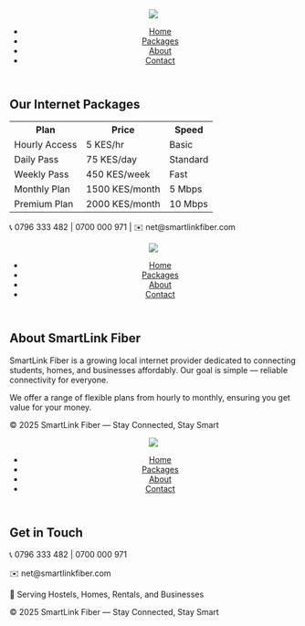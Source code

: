 <!DOCTYPE html>
<html lang="en">
<head>
  <meta charset="UTF-8">
  <meta name="viewport" content="width=device-width, initial-scale=1.0">
  <title>Packages | SmartLink Fiber</title>
  <link rel="stylesheet" href="assets/styles.css">
</head>
<body>
  <header>
    <img src="assets/logo.png" class="logo">
    <nav>
      <ul>
        <li><a href="index.html">Home</a></li>
        <li><a href="packages.html" class="active">Packages</a></li>
        <li><a href="about.html">About</a></li>
        <li><a href="contact.html">Contact</a></li>
      </ul>
    </nav>
  </header>

  <section class="packages">
    <h1>Our Internet Packages</h1>
    <table>
      <tr><th>Plan</th><th>Price</th><th>Speed</th></tr>
      <tr><td>Hourly Access</td><td>5 KES/hr</td><td>Basic</td></tr>
      <tr><td>Daily Pass</td><td>75 KES/day</td><td>Standard</td></tr>
      <tr><td>Weekly Pass</td><td>450 KES/week</td><td>Fast</td></tr>
      <tr><td>Monthly Plan</td><td>1500 KES/month</td><td>5 Mbps</td></tr>
      <tr><td>Premium Plan</td><td>2000 KES/month</td><td>10 Mbps</td></tr>
    </table>
  </section>

  <footer>
    <p>📞 0796 333 482 | 0700 000 971 | ✉️ net@smartlinkfiber.com</p>
  </footer>
</body>
</html>
<!DOCTYPE html>
<html lang="en">
<head>
  <meta charset="UTF-8">
  <meta name="viewport" content="width=device-width, initial-scale=1.0">
  <title>About | SmartLink Fiber</title>
  <link rel="stylesheet" href="assets/styles.css">
</head>
<body>
  <header>
    <img src="assets/logo.png" class="logo">
    <nav>
      <ul>
        <li><a href="index.html">Home</a></li>
        <li><a href="packages.html">Packages</a></li>
        <li><a href="about.html" class="active">About</a></li>
        <li><a href="contact.html">Contact</a></li>
      </ul>
    </nav>
  </header>

  <section class="about">
    <h1>About SmartLink Fiber</h1>
    <p>SmartLink Fiber is a growing local internet provider dedicated to connecting students, 
       homes, and businesses affordably. Our goal is simple — reliable connectivity for everyone.</p>
    <p>We offer a range of flexible plans from hourly to monthly, ensuring you get value for your money.</p>
  </section>

  <footer>
    <p>© 2025 SmartLink Fiber — Stay Connected, Stay Smart</p>
  </footer>
</body>
</html>
<!DOCTYPE html>
<html lang="en">
<head>
  <meta charset="UTF-8">
  <meta name="viewport" content="width=device-width, initial-scale=1.0">
  <title>Contact | SmartLink Fiber</title>
  <link rel="stylesheet" href="assets/styles.css">
</head>
<body>
  <header>
    <img src="assets/logo.png" class="logo">
    <nav>
      <ul>
        <li><a href="index.html">Home</a></li>
        <li><a href="packages.html">Packages</a></li>
        <li><a href="about.html">About</a></li>
        <li><a href="contact.html" class="active">Contact</a></li>
      </ul>
    </nav>
  </header>

  <section class="contact">
    <h1>Get in Touch</h1>
    <p>📞 0796 333 482 | 0700 000 971</p>
    <p>✉️ net@smartlinkfiber.com</p>
    <p>📍 Serving Hostels, Homes, Rentals, and Businesses</p>
  </section>

  <footer>
    <p>© 2025 SmartLink Fiber — Stay Connected, Stay Smart</p>
  </footer>
</body>
</html>


<move README.md to main>
